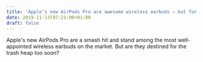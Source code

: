 ```yaml
---
title: 'Apple’s new AirPods Pro are awesome wireless earbuds — but for how long?'
date: 2019-11-13T07:21:00+01:00
draft: false
---
```


Apple's new AirPods Pro are a smash hit and stand among the most well-appointed wireless earbuds on the market. But are they destined for the trash heap too soon?